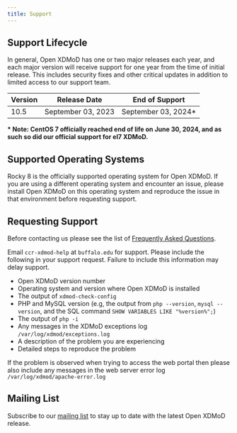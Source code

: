 ```yaml
---
title: Support
---
```


Support Lifecycle
-----------------

In general, Open XDMoD has one or two major releases each year, and each major version will receive support
 for one year from the time of initial release.  This includes security fixes and other critical updates in
addition to limited access to our support team.

| Version | Release Date       | End of Support      |
|---------|--------------------|---------------------|
| 10.5    | September 03, 2023 | September 03, 2024* |

**\* Note: CentOS 7 officially reached end of life on June 30, 2024, and as such so did our official support for el7 XDMoD.**

Supported Operating Systems
---------------------------

Rocky 8 is the officially supported operating system for Open XDMoD.  If you
are using a different operating system and encounter an issue, please install Open
XDMoD on this operating system and reproduce the issue in that environment before requesting
support.

Requesting Support
------------------

Before contacting us please see the list of [Frequently Asked Questions](faq.html).

Email `ccr-xdmod-help` at `buffalo.edu` for support.  Please include the following in your support request. Failure to include this information may delay support.

- Open XDMoD version number
- Operating system and version where Open XDMoD is installed
- The output of `xdmod-check-config`
- PHP and MySQL version (e.g, the output from `php --version`, `mysql --version`, and the SQL command `SHOW VARIABLES LIKE "%version%";`)
- The output of `php -i`
- Any messages in the XDMoD exceptions log `/var/log/xdmod/exceptions.log`
- A description of the problem you are experiencing
- Detailed steps to reproduce the problem

If the problem is observed when trying to access the web portal then please also include any
messages in the web server error log `/var/log/xdmod/apache-error.log`

Mailing List
------------

Subscribe to our [mailing list][listserv] to stay up to date with the
latest Open XDMoD release.

[listserv]: https://listserv.buffalo.edu/scripts/wa.exe?SUBED1=ccr-xdmod-list&A=1
